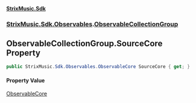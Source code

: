#### [StrixMusic.Sdk](./index.md 'index')
### [StrixMusic.Sdk.Observables](./StrixMusic-Sdk-Observables.md 'StrixMusic.Sdk.Observables').[ObservableCollectionGroup](./StrixMusic-Sdk-Observables-ObservableCollectionGroup.md 'StrixMusic.Sdk.Observables.ObservableCollectionGroup')
## ObservableCollectionGroup.SourceCore Property
```csharp
public StrixMusic.Sdk.Observables.ObservableCore SourceCore { get; }
```
#### Property Value
[ObservableCore](./StrixMusic-Sdk-Observables-ObservableCore.md 'StrixMusic.Sdk.Observables.ObservableCore')  
